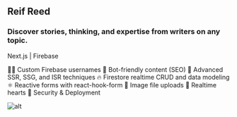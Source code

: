 
## Reif Reed
### Discover stories, thinking, and expertise from writers on any topic.

Next.js | Firebase

👨‍🎤 Custom Firebase usernames
📰 Bot-friendly content (SEO)
🦾 Advanced SSR, SSG, and ISR techniques
🔥 Firestore realtime CRUD and data modeling
⚛️ Reactive forms with react-hook-form
📂 Image file uploads
💞 Realtime hearts
🚀 Security & Deployment

![alt](https://github.com/TerranKartikTellus/firebase-blog/blob/main/preview/Capture.PNG)
